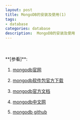 ```yaml
---
layout: post
title: MongoDB的安装及使用(1)
tags:
- database
categories: database
description:  MongoDB的安装及使用
---
```




<!-- more -->





<br />
<br />
**[参看]**:

1. [mongodb官网](https://www.mongodb.com/)

2. [mongodb软件包官方下载](https://www.mongodb.com/try/download/community)

3. [mongodb官方文档](https://docs.mongodb.com/)

4. [mongodb中文网](https://www.mongodb.org.cn/)

5. [mongodb github](https://github.com/mongodb)

<br />
<br />
<br />

